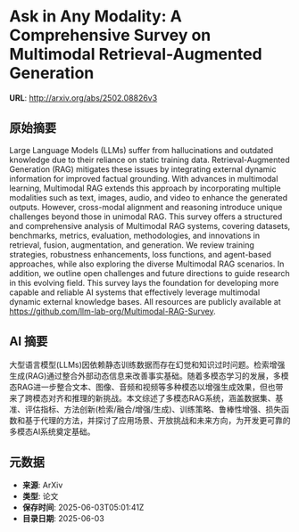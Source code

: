 # Ask in Any Modality: A Comprehensive Survey on Multimodal Retrieval-Augmented Generation

**URL**: http://arxiv.org/abs/2502.08826v3

## 原始摘要

Large Language Models (LLMs) suffer from hallucinations and outdated
knowledge due to their reliance on static training data. Retrieval-Augmented
Generation (RAG) mitigates these issues by integrating external dynamic
information for improved factual grounding. With advances in multimodal
learning, Multimodal RAG extends this approach by incorporating multiple
modalities such as text, images, audio, and video to enhance the generated
outputs. However, cross-modal alignment and reasoning introduce unique
challenges beyond those in unimodal RAG. This survey offers a structured and
comprehensive analysis of Multimodal RAG systems, covering datasets,
benchmarks, metrics, evaluation, methodologies, and innovations in retrieval,
fusion, augmentation, and generation. We review training strategies, robustness
enhancements, loss functions, and agent-based approaches, while also exploring
the diverse Multimodal RAG scenarios. In addition, we outline open challenges
and future directions to guide research in this evolving field. This survey
lays the foundation for developing more capable and reliable AI systems that
effectively leverage multimodal dynamic external knowledge bases. All resources
are publicly available at https://github.com/llm-lab-org/Multimodal-RAG-Survey.


## AI 摘要

大型语言模型(LLMs)因依赖静态训练数据而存在幻觉和知识过时问题。检索增强生成(RAG)通过整合外部动态信息来改善事实基础。随着多模态学习的发展，多模态RAG进一步整合文本、图像、音频和视频等多种模态以增强生成效果，但也带来了跨模态对齐和推理的新挑战。本文综述了多模态RAG系统，涵盖数据集、基准、评估指标、方法创新(检索/融合/增强/生成)、训练策略、鲁棒性增强、损失函数和基于代理的方法，并探讨了应用场景、开放挑战和未来方向，为开发更可靠的多模态AI系统奠定基础。

## 元数据

- **来源**: ArXiv
- **类型**: 论文
- **保存时间**: 2025-06-03T05:01:41Z
- **目录日期**: 2025-06-03
